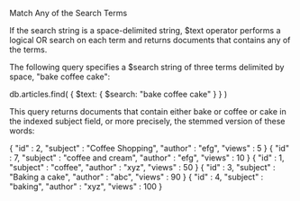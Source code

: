 Match Any of the Search Terms

If the search string is a space-delimited string, $text operator performs a logical OR search on each term and returns documents that contains any of the terms.

The following query specifies a $search string of three terms delimited by space, "bake coffee cake":

db.articles.find( { $text: { $search: "bake coffee cake" } } )

This query returns documents that contain either bake or coffee or cake in the indexed subject field, or more precisely, the stemmed version of these words:

{ "id" : 2, "subject" : "Coffee Shopping", "author" : "efg", "views" : 5 }
{ "id" : 7, "subject" : "coffee and cream", "author" : "efg", "views" : 10 }
{ "id" : 1, "subject" : "coffee", "author" : "xyz", "views" : 50 }
{ "id" : 3, "subject" : "Baking a cake", "author" : "abc", "views" : 90 }
{ "id" : 4, "subject" : "baking", "author" : "xyz", "views" : 100 }
